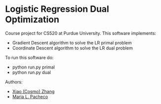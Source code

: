 # Logistic Regression Dual Optimization

Course project for CS520 at Purdue University. This software implements:
* Gradient Descent algorithm to solve the LR primal problem
* Coordinate Descent algorithm to solve the LR dual problem

To run this software do:
* python run.py primal
* python run.py dual

Authors:
* [Xiao (Cosmo) Zhang](https://github.com/cosmozhang)
* [Maria L. Pacheco](https://github.com/eme-ele)
